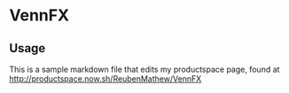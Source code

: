 # VennFX

## Usage
This is a sample markdown file that edits my productspace page, found at http://productspace.now.sh/ReubenMathew/VennFX
